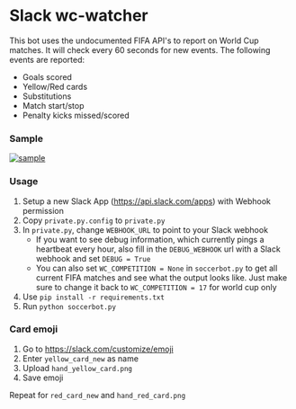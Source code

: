 # Slack wc-watcher
This bot uses the undocumented FIFA API's to report on World Cup matches. It will check every 60 seconds for new events. The following events are reported:
+ Goals scored
+ Yellow/Red cards
+ Substitutions
+ Match start/stop
+ Penalty kicks missed/scored

### Sample
[![sample](https://github.com/ImDevinC/wc-watcher/raw/master/ss.png)](#sample)

### Usage
1. Setup a new Slack App (https://api.slack.com/apps) with Webhook permission
1. Copy `private.py.config` to `private.py`
1. In `private.py`, change `WEBHOOK_URL` to point to your Slack webhook
    + If you want to see debug information, which currently pings a heartbeat every hour, also fill in the `DEBUG_WEBHOOK` url with a Slack webhook and set `DEBUG = True`
    + You can also set `WC_COMPETITION = None` in `soccerbot.py` to get all current FIFA matches and see what the output looks like. Just make sure to change it back to `WC_COMPETITION = 17` for world cup only
1. Use `pip install -r requirements.txt`
1. Run `python soccerbot.py`

### Card emoji
1. Go to https://slack.com/customize/emoji
1. Enter `yellow_card_new` as name
1. Upload `hand_yellow_card.png`
1. Save emoji

Repeat for `red_card_new` and `hand_red_card.png`
